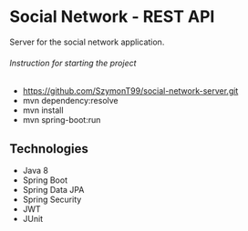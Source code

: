 # Social Network - REST API

Server for the social network application.

###### Instruction for starting the project
- https://github.com/SzymonT99/social-network-server.git
- mvn dependency:resolve
- mvn install
- mvn spring-boot:run

## Technologies
- Java 8
- Spring Boot
- Spring Data JPA
- Spring Security
- JWT
- JUnit

